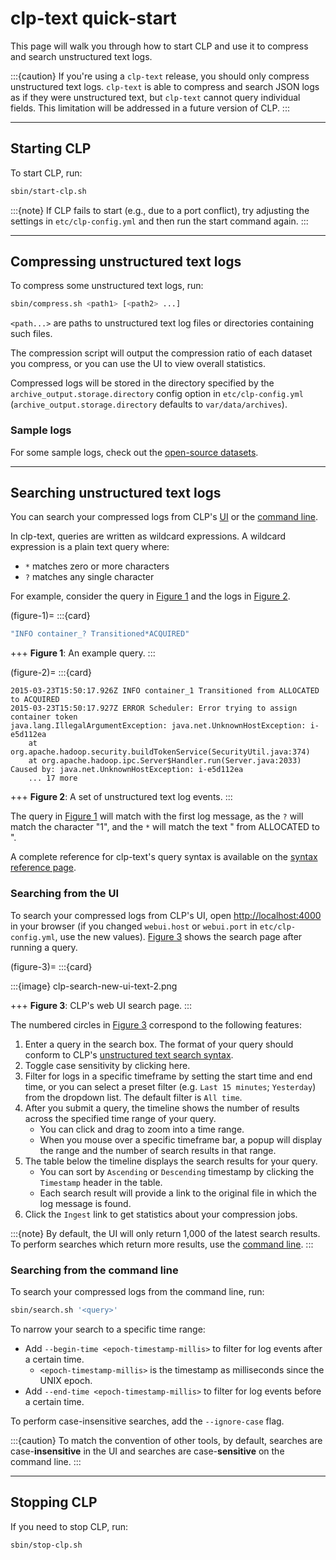 # clp-text quick-start

This page will walk you through how to start CLP and use it to compress and search unstructured
text logs.

:::{caution}
If you're using a `clp-text` release, you should only compress unstructured text logs. `clp-text`
is able to compress and search JSON logs as if they were unstructured text, but `clp-text` cannot
query individual fields. This limitation will be addressed in a future version of CLP.
:::

---

## Starting CLP

To start CLP, run:

```bash
sbin/start-clp.sh
```

:::{note}
If CLP fails to start (e.g., due to a port conflict), try adjusting the settings in
`etc/clp-config.yml` and then run the start command again.
:::

---

## Compressing unstructured text logs

To compress some unstructured text logs, run:

```bash
sbin/compress.sh <path1> [<path2> ...]
```

`<path...>` are paths to unstructured text log files or directories containing such files.

The compression script will output the compression ratio of each dataset you compress, or you can
use the UI to view overall statistics.

Compressed logs will be stored in the directory specified by the `archive_output.storage.directory`
config option in `etc/clp-config.yml` (`archive_output.storage.directory` defaults to
`var/data/archives`).

### Sample logs

For some sample logs, check out the [open-source datasets](../resources-datasets).

---

## Searching unstructured text logs

You can search your compressed logs from CLP's [UI](#searching-from-the-ui) or the
[command line](#searching-from-the-command-line).

In clp-text, queries are written as wildcard expressions. A wildcard expression is a plain text
query where:

* `*` matches zero or more characters
* `?` matches any single character

For example, consider the query in [Figure 1](#figure-1) and the logs in [Figure 2](#figure-2).

(figure-1)=
:::{card}

```bash
"INFO container_? Transitioned*ACQUIRED"
```

+++
**Figure 1**: An example query.
:::

(figure-2)=
:::{card}

```text
2015-03-23T15:50:17.926Z INFO container_1 Transitioned from ALLOCATED to ACQUIRED
2015-03-23T15:50:17.927Z ERROR Scheduler: Error trying to assign container token
java.lang.IllegalArgumentException: java.net.UnknownHostException: i-e5d112ea
    at org.apache.hadoop.security.buildTokenService(SecurityUtil.java:374)
    at org.apache.hadoop.ipc.Server$Handler.run(Server.java:2033)
Caused by: java.net.UnknownHostException: i-e5d112ea
    ... 17 more
```

+++
**Figure 2**: A set of unstructured text log events.
:::

The query in [Figure 1](#figure-1) will match with the first log message, as the `?` will match the
character "1", and the `*` will match the text " from ALLOCATED to ".

A complete reference for clp-text's query syntax is available on the
[syntax reference page](../reference-text-search-syntax).

### Searching from the UI

To search your compressed logs from CLP's UI, open [http://localhost:4000](http://localhost:4000) in
your browser (if you changed `webui.host` or `webui.port` in `etc/clp-config.yml`, use the new
values). [Figure 3](#figure-3) shows the search page after running a query.

(figure-3)=
:::{card}

:::{image} clp-search-new-ui-text-2.png

+++
**Figure 3**: CLP's web UI search page.
:::

The numbered circles in [Figure 3](#figure-3) correspond to the following features:

1. Enter a query in the search box. The format of your query should conform to CLP's
   [unstructured text search syntax](../reference-text-search-syntax.md).
2. Toggle case sensitivity by clicking here.
3. Filter for logs in a specific timeframe by setting the start time and end time, or you can
   select a preset filter (e.g. `Last 15 minutes`; `Yesterday`) from the dropdown list. The default
   filter is `All time`.
4. After you submit a query, the timeline shows the number of results across the specified time
   range of your query.
   * You can click and drag to zoom into a time range.
   * When you mouse over a specific timeframe bar, a popup will display the range and the number of
   search results in that range.
5. The table below the timeline displays the search results for your query.
   * You can sort by `Ascending` or `Descending` timestamp by clicking the `Timestamp` header in the table.
   * Each search result will provide a link to the original file in which the log message is found.
6. Click the `Ingest` link to get statistics about your compression jobs.

:::{note}
By default, the UI will only return 1,000 of the latest search results. To perform searches which
return more results, use the [command line](#searching-from-the-command-line).
:::

### Searching from the command line

To search your compressed logs from the command line, run:

```bash
sbin/search.sh '<query>'
```

To narrow your search to a specific time range:

* Add `--begin-time <epoch-timestamp-millis>` to filter for log events after a certain time.
  * `<epoch-timestamp-millis>` is the timestamp as milliseconds since the UNIX epoch.
* Add `--end-time <epoch-timestamp-millis>` to filter for log events before a certain time.

To perform case-insensitive searches, add the `--ignore-case` flag.

:::{caution}
To match the convention of other tools, by default, searches are case-**insensitive** in the UI and
searches are case-**sensitive** on the command line.
:::

---

## Stopping CLP

If you need to stop CLP, run:

```bash
sbin/stop-clp.sh
```
